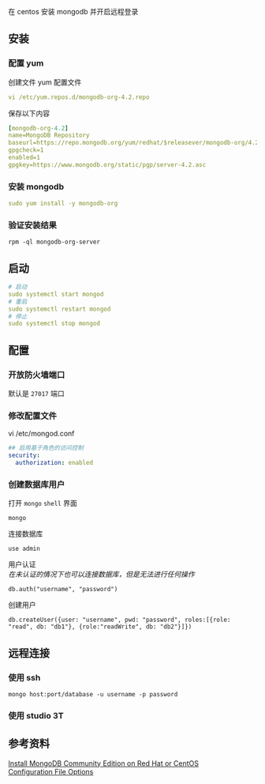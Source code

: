 在 centos 安装 mongodb 并开启远程登录
## 安装
### 配置 yum
创建文件 yum 配置文件
```YAML
vi /etc/yum.repos.d/mongodb-org-4.2.repo
```
保存以下内容
```YAML
[mongodb-org-4.2]
name=MongoDB Repository
baseurl=https://repo.mongodb.org/yum/redhat/$releasever/mongodb-org/4.2/x86_64/
gpgcheck=1
enabled=1
gpgkey=https://www.mongodb.org/static/pgp/server-4.2.asc

```

### 安装 mongodb

```YAML
sudo yum install -y mongodb-org
```
### 验证安装结果
```
rpm -ql mongodb-org-server
```

## 启动
```YAML
# 启动
sudo systemctl start mongod 
# 重启
sudo systemctl restart mongod
# 停止
sudo systemctl stop mongod
```

## 配置
### 开放防火墙端口  
默认是 `27017` 端口

### 修改配置文件
vi /etc/mongod.conf    
```YAML
## 启用基于角色的访问控制 
security:
  authorization: enabled
```

### 创建数据库用户  
打开 `mongo` `shell` 界面
```shell
mongo
```
连接数据库  
```shell
use admin
``` 
用户认证  
*在未认证的情况下也可以连接数据库，但是无法进行任何操作*
```shell  
db.auth("username", "password")
```
创建用户
```shell  
db.createUser({user: "username", pwd: "password", roles:[{role: "read", db: "db1"}, {role:"readWrite", db: "db2"}]})
```

## 远程连接
### 使用 ssh
```shell
mongo host:port/database -u username -p password
```

### 使用 studio 3T
## 参考资料
[Install MongoDB Community Edition on Red Hat or CentOS](https://docs.mongodb.com/manual/tutorial/install-mongodb-on-red-hat/)  
[Configuration File Options](https://docs.mongodb.com/manual/reference/configuration-options/)